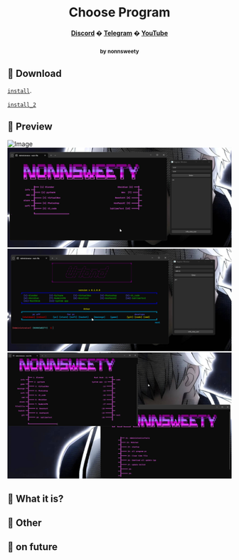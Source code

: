 <h1 align="center">Choose Program</h1>

<h4 align="center">
  <a href="https://discord.com/invite/SFcSqZatPa" target="_blank">Discord</a>
  �
  <a href="https://t.me/Trash_sweetyyy" target="_blank">Telegram</a>
  �
  <a href="https://www.youtube.com/channel/UCeXL-Anplc8_IthxRIIHm7w" target="_blank">YouTube</a>
</h4>

<p align="center">  <sub><b>by nonnsweety</b></sub>
</p>

## :star2: Download

[`install`](https://drive.google.com/drive/folders/1vbU0h7CbrRDMLKzBMWbmx3R3DhBCFP02?usp=sharing).

[`install_2`](https://drive.google.com/drive/folders/1RiKn96WFyra0HxSQo793ZwQx1iMovGqR?usp=sharing)

## :star2: Preview

![Image](for_README_file/image/registor_window.png)
![Image](for_README_file/image/registor_user_window.png)
![Image](for_README_file/image/registor_admin_window.png)
![Image](for_README_file/image/next_comand_window.png)

## :star2: What it is?

## :star2: Other

## :star2: on future
